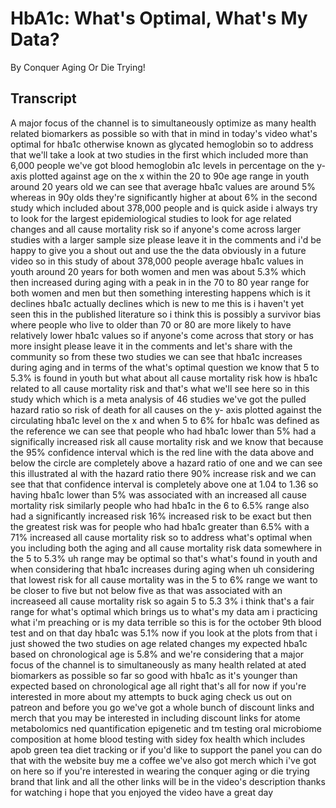 # HbA1c: What's Optimal, What's My Data?

By Conquer Aging Or Die Trying! 


## Transcript

A major focus of the channel is to simultaneously optimize as many health related biomarkers as possible so with that in mind in today's video what's optimal for hba1c otherwise known as glycated hemoglobin so to address that we'll take a look at two studies in the first which included more than 6,000 people we've got blood hemoglobin a1c levels in percentage on the y- axis plotted against age on the x within the 20 to 90e age range in youth around 20 years old we can see that average hba1c values are around 5% whereas in 90y olds they're significantly higher at about 6% in the second study which included about 378,000 people and is quick aside i always try to look for the largest epidemiological studies to look for age related changes and all cause mortality risk so if anyone's come across larger studies with a larger sample size please leave it in the comments and i'd be happy to give you a shout out and use the the data obviously in a future video so in this study of about 378,000 people average hba1c values in youth around 20 years for both women and men was about 5.3% which then increased during aging with a peak in in the 70 to 80 year range for both women and men but then something interesting happens which is it declines hba1c actually declines which is new to me this is i haven't yet seen this in the published literature so i think this is possibly a survivor bias where people who live to older than 70 or 80 are more likely to have relatively lower hba1c values so if anyone's come across that story or has more insight please leave it in the comments and let's share with the community so from these two studies we can see that hba1c increases during aging and in terms of the what's optimal question we know that 5 to 5.3% is found in youth but what about all cause mortality risk how is hba1c related to all cause mortality risk and that's what we'll see here so in this study which which is a meta analysis of 46 studies we've got the pulled hazard ratio so risk of death for all causes on the y- axis plotted against the circulating hba1c level on the x and when 5 to 6% for hba1c was defined as the reference we can see that people who had hba1c lower than 5% had a significally increased risk all cause mortality risk and we know that because the 95% confidence interval which is the red line with the data above and below the circle are completely above a hazard ratio of one and we can see this illustrated al with the hazard ratio there 90% increase risk and we can see that that confidence interval is completely above one at 1.04 to 1.36 so having hba1c lower than 5% was associated with an increased all cause mortality risk similarly people who had hba1c in the 6 to 6.5% range also had a significantly increased risk 16% increased risk to be exact but then the greatest risk was for people who had hba1c greater than 6.5% with a 71% increased all cause mortality risk so to address what's optimal when you including both the aging and all cause mortality risk data somewhere in the 5 to 5.3% uh range may be optimal so that's what's found in youth and when considering that hba1c increases during aging when uh considering that lowest risk for all cause mortality was in the 5 to 6% range we want to be closer to five but not below five as that was associated with an increaseed all cause mortality risk so again 5 to 5.3 3% i think that's a fair range for what's optimal which brings us to what's my data am i practicing what i'm preaching or is my data terrible so this is for the october 9th blood test and on that day hba1c was 5.1% now if you look at the plots from that i just showed the two studies on age related changes my expected hba1c based on chronological age is 5.8% and we're considering that a major focus of the channel is to simultaneously as many health related at ated biomarkers as possible so far so good with hba1c as it's younger than expected based on chronological age all right that's all for now if you're interested in more about my attempts to buck aging check us out on patreon and before you go we've got a whole bunch of discount links and merch that you may be interested in including discount links for atome metabolomics ned quantification epigenetic and tm testing oral microbiome composition at home blood testing with sidey fox health which includes apob green tea diet tracking or if you'd like to support the panel you can do that with the website buy me a coffee we've also got merch which i've got on here so if you're interested in wearing the conquer aging or die trying brand that link and all the other links will be in the video's description thanks for watching i hope that you enjoyed the video have a great day
